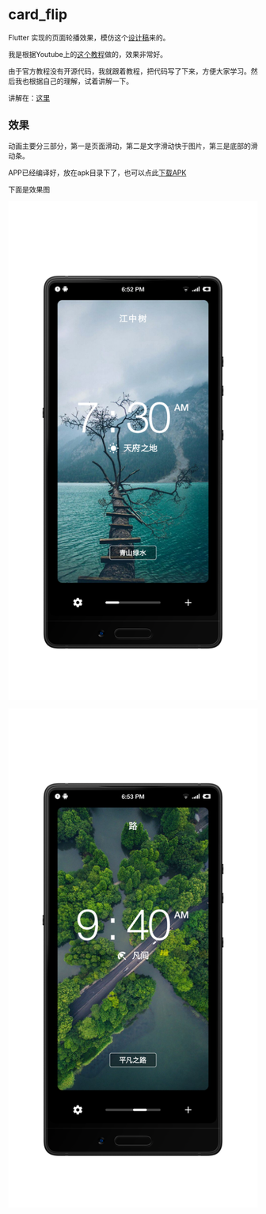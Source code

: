 # card_flip

Flutter 实现的页面轮播效果，模仿这个[设计稿](https://dribbble.com/shots/2383984-Billabong-Surf-App-Teaser)来的。

我是根据Youtube上的[这个教程](https://www.youtube.com/watch?v=sWkysCKh2uY&t=4473s)做的，效果非常好。

由于官方教程没有开源代码，我就跟着教程，把代码写了下来，方便大家学习。然后我也根据自己的理解，试着讲解一下。

讲解在：[这里](https://zhuanlan.zhihu.com/p/42374504)

## 效果

动画主要分三部分，第一是页面滑动，第二是文字滑动快于图片，第三是底部的滑动条。

APP已经编译好，放在apk目录下了，也可以点此[下载APK](./apk/card_flip.apk)

下面是效果图

![1](asset/1.png)

![2](asset/2.png)
